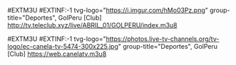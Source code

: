 #EXTM3U
#EXTINF:-1 tvg-logo="https://i.imgur.com/hMo03Pz.png" group-title="Deportes", GolPeru [Club]
http://tv.teleclub.xyz/live/ABRIL_01/GOLPERU/index.m3u8

#EXTM3U
#EXTINF:-1 tvg-logo="https://photos.live-tv-channels.org/tv-logo/ec-canela-tv-5474-300x225.jpg" group-title="Deportes", GolPeru [Club]
https://web.canelatv.m3u8
